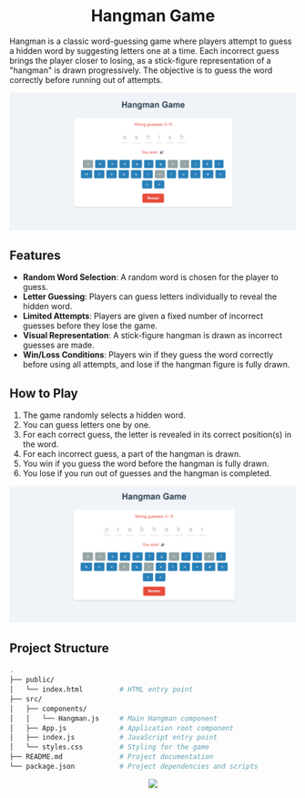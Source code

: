 <h1 align="center">Hangman Game</h1>


Hangman is a classic word-guessing game where players attempt to guess a hidden word by suggesting letters one at a time. Each incorrect guess brings the player closer to losing, as a stick-figure representation of a "hangman" is drawn progressively. The objective is to guess the word correctly before running out of attempts.


![Home Page](https://github.com/ashish8513/React-Hangman-Game/blob/main/image.png)
## Features

- **Random Word Selection**: A random word is chosen for the player to guess.
- **Letter Guessing**: Players can guess letters individually to reveal the hidden word.
- **Limited Attempts**: Players are given a fixed number of incorrect guesses before they lose the game.
- **Visual Representation**: A stick-figure hangman is drawn as incorrect guesses are made.
- **Win/Loss Conditions**: Players win if they guess the word correctly before using all attempts, and lose if the hangman figure is fully drawn.

## How to Play

1. The game randomly selects a hidden word.
2. You can guess letters one by one.
3. For each correct guess, the letter is revealed in its correct position(s) in the word.
4. For each incorrect guess, a part of the hangman is drawn.
5. You win if you guess the word before the hangman is fully drawn.
6. You lose if you run out of guesses and the hangman is completed.

![Home Page](https://github.com/ashish8513/React-Hangman-Game/blob/main/prabhakar.png)
## Project Structure

```bash
.
├── public/
│   └── index.html         # HTML entry point
├── src/
│   ├── components/
│   │   └── Hangman.js     # Main Hangman component
│   ├── App.js             # Application root component
│   ├── index.js           # JavaScript entry point
│   └── styles.css         # Styling for the game
├── README.md              # Project documentation
└── package.json           # Project dependencies and scripts
````
<p align="center">
  <img src="https://github.com/ashish8513/React-Hangman-Game/blob/main/public/fail%20and%20suggest.png"  width="500"/>
</p>
